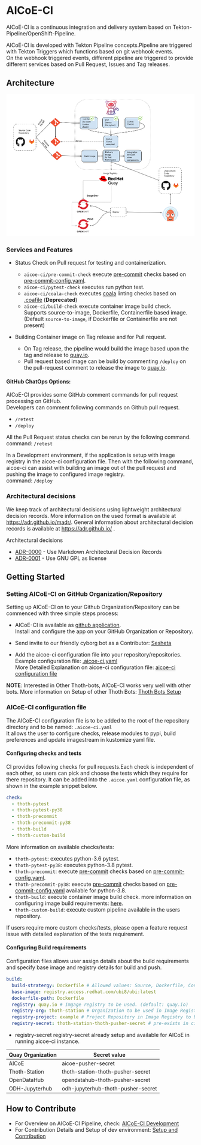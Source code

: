 # AICoE-CI

AICoE-CI is a continuous integration and delivery system based on Tekton-Pipeline/OpenShift-Pipeline.

AICoE-CI is developed with Tekton Pipeline concepts.Pipeline are triggered with Tekton Triggers which functions based on git webhook events.<br>
On the webhook triggered events, different pipeline are triggered to provide different services based on Pull Request, Issues and Tag releases.

## Architecture

![aicoe-ci architecture](/docs/arch.png)

### Services and Features

- Status Check on Pull request for testing and containerization.

  - `aicoe-ci/pre-commit-check` execute [pre-commit](https://pre-commit.com/) checks based on [pre-commit-config.yaml](.pre-commit-config.yaml).
  - `aicoe-ci/pytest-check` executes run python test.
  - `aicoe-ci/coala-check` executes [coala](https://coala.io/#/home) linting checks based on [.coafile]() (**Deprecated**)
  - `aicoe-ci/build-check` execute container image build check.<br>
    Supports source-to-image, Dockerfile, Containerfile based image. (Default `source-to-image`, if Dockerfile or Containerfile are not present)

- Building Container image on Tag release and for Pull request.

  - On Tag release, the pipeline would build the image based upon the tag and release to [quay.io](https://quay.io/).
  - Pull request based image can be build by commenting `/deploy` on the pull-request comment to release the image to [quay.io](https://quay.io/).

#### GitHub ChatOps Options:

AICoE-CI provides some GitHub comment commands for pull request processing on GitHub.<br>
Developers can comment following commands on Github pull request.

- `/retest`
- `/deploy`

All the Pull Request status checks can be rerun by the following command.<br>
command: `/retest`

In a Development environment, if the application is setup with image registry in the aicoe-ci configuration file. Then with the following command, aicoe-ci can assist with building an image out of the pull request and pushing the image to configured image registry.<br>
command: `/deploy`

### Architectural decisions

We keep track of architectural decisions using lightweight architectural decision records. More information on the
used format is available at https://adr.github.io/madr/. General information about architectural decision records
is available at https://adr.github.io/ .

Architectural decisions

* [ADR-0000](docs/adr/0000-use-markdown-architectural-decision-records.md) - Use Markdown Architectural Decision Records
* [ADR-0001](docs/adr/0001-use-gpl3-as-license.md) - Use GNU GPL as license

## Getting Started

### Setting AICoE-CI on GitHub Organization/Repository

Setting up AICoE-CI on to your Github Organization/Repository can be commenced with three simple steps process:

- AICoE-CI is available as [github application](https://github.com/apps/aicoe-ci).<br>
  Install and configure the app on your GitHub Organization or Repository.

- Send invite to our friendly cyborg bot as a Contributor: [Sesheta](https://github.com/sesheta)

- Add the aicoe-ci configuration file into your repository/repositories.<br>
  Example configuration file: [.aicoe-ci.yaml](docs/.aicoe-ci.yaml)<br>
  More Detailed Explanation on aicoe-ci configuration file: [aicoe-ci configuration file](#aicoe-ci-configuration-file)

**NOTE**: Interested in Other Thoth-bots, AICoE-CI works very well with other bots. More information on Setup of other Thoth Bots: [Thoth Bots Setup](docs/thoth-bots-setup.md)

### AICoE-CI configuration file

The AICoE-CI configuration file is to be added to the root of the repository directory and to be named: `.aicoe-ci.yaml`<br>
It allows the user to configure checks, release modules to pypi, build preferences and update imagestream in kustomize yaml file.

#### Configuring checks and tests

CI provides following checks for pull requests.Each check is independent of each other, so users can pick and choose the tests which they require for there repository. It can be added into the `.aicoe.yaml` configuration file, as shown in the example snippet below.

```yaml
check:
  - thoth-pytest
  - thoth-pytest-py38
  - thoth-precommit
  - thoth-precommit-py38
  - thoth-build
  - thoth-custom-build
```

More information on available checks/tests:

- `thoth-pytest`: executes python-3.6 pytest.
- `thoth-pytest-py38`: executes python-3.8 pytest.
- `thoth-precommit`: execute [pre-commit](https://pre-commit.com/) checks based on [pre-commit-config.yaml](.pre-commit-config.yaml).
- `thoth-precommit-py38`: execute [pre-commit](https://pre-commit.com/) checks based on [pre-commit-config.yaml](.pre-commit-config.yaml) available for python-3.8.
- `thoth-build`: execute container image build check. more information on configuring image build requirements: [here](#configuring-build-requirements).
- `thoth-custom-build`: execute custom pipeline available in the users repository.

If users require more custom checks/tests, please open a feature request issue with detailed explanation of the tests requirement.

#### Configuring Build requirements

Configuration files allows user assign details about the build requirements and specify base image and registry details for build and push.

```yaml
build:
  build-stratergy: Dockerfile # Allowed values: Source, Dockerfile, Containerfile (default: Source)
  base-image: registry.access.redhat.com/ubi8/ubi:latest
  dockerfile-path: Dockerfile
  registry: quay.io # Imgage registry to be used. (default: quay.io)
  registry-org: thoth-station # Organization to be used in Image Registry. (default: thoth-station)
  registry-project: example # Project Repository in Image Registry to be used to push image.
  registry-secret: thoth-station-thoth-pusher-secret # pre-exists in ci
```

- registry-secret registry-secret already setup and available for AICoE in running aicoe-ci instance.

Quay Organization | Secret value
----------------- | ----------------------------------
AICoE             | aicoe-pusher-secret
Thoth-Station     | thoth-station-thoth-pusher-secret
OpenDataHub       | opendatahub-thoth-pusher-secret
ODH-Jupyterhub    | odh-jupyterhub-thoth-pusher-secret

## How to Contribute

- For Overview on AICoE-CI Pipeline, check: [AICoE-CI Development]()
- For Contribution Details and Setup of dev environment: [Setup and Contribution](docs/how-to-contribute.md)
